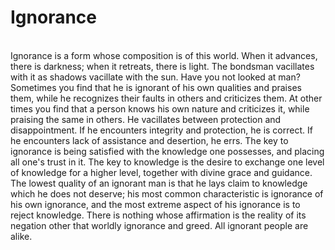 Ignorance
=========

   
 Ignorance is a form whose composition is of this world. When it
advances, there is darkness; when it retreats, there is light. The
bondsman vacillates with it as shadows vacillate with the sun. Have you
not looked at man? Sometimes you find that he is ignorant of his own
qualities and praises them, while he recognizes their faults in others
and criticizes them. At other times you find that a person knows his own
nature and criticizes it, while praising the same in others. He
vacillates between protection and disappointment. If he encounters
integrity and protection, he is correct. If he encounters lack of
assistance and desertion, he errs. The key to ignorance is being
satisfied with the knowledge one possesses, and placing all one's trust
in it. The key to knowledge is the desire to exchange one level of
knowledge for a higher level, together with divine grace and guidance.
The lowest quality of an ignorant man is that he lays claim to knowledge
which he does not deserve; his most common characteristic is ignorance
of his own ignorance, and the most extreme aspect of his ignorance is to
reject knowledge. There is nothing whose affirmation is the reality of
its negation other that worldly ignorance and greed. All ignorant people
are alike.



